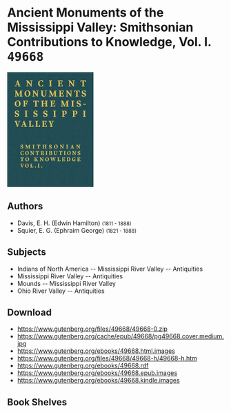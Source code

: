 # Ancient Monuments of the Mississippi Valley: Smithsonian Contributions to Knowledge, Vol. I. <kbd>49668</kbd>

![](./cover.medium.jpg "")

## Authors


 - Davis, E. H. (Edwin Hamilton) <small>(1811 - 1888)</small>
 - Squier, E. G. (Ephraim George) <small>(1821 - 1888)</small>

## Subjects


 - Indians of North America -- Mississippi River Valley -- Antiquities
 - Mississippi River Valley -- Antiquities
 - Mounds -- Mississippi River Valley
 - Ohio River Valley -- Antiquities

## Download


 - https://www.gutenberg.org/files/49668/49668-0.zip
 - https://www.gutenberg.org/cache/epub/49668/pg49668.cover.medium.jpg
 - https://www.gutenberg.org/ebooks/49668.html.images
 - https://www.gutenberg.org/files/49668/49668-h/49668-h.htm
 - https://www.gutenberg.org/ebooks/49668.rdf
 - https://www.gutenberg.org/ebooks/49668.epub.images
 - https://www.gutenberg.org/ebooks/49668.kindle.images

## Book Shelves


